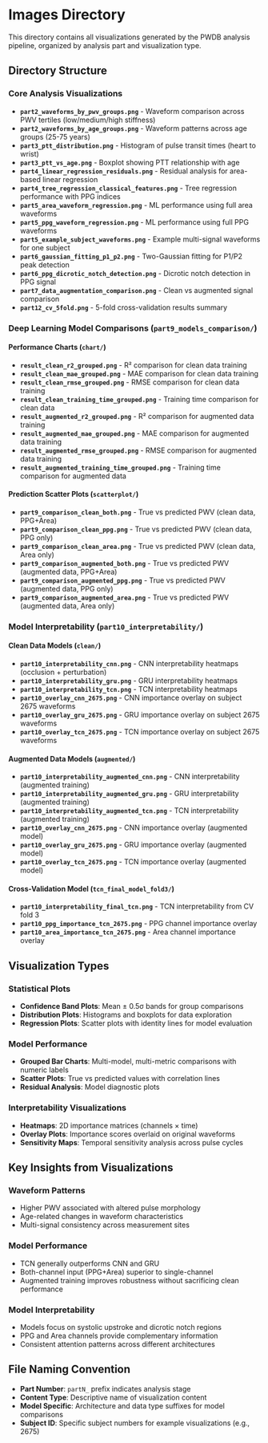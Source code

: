 # Images Directory

This directory contains all visualizations generated by the PWDB analysis pipeline, organized by analysis part and visualization type.

## Directory Structure

### Core Analysis Visualizations
- **`part2_waveforms_by_pwv_groups.png`** - Waveform comparison across PWV tertiles (low/medium/high stiffness)
- **`part2_waveforms_by_age_groups.png`** - Waveform patterns across age groups (25-75 years)
- **`part3_ptt_distribution.png`** - Histogram of pulse transit times (heart to wrist)
- **`part3_ptt_vs_age.png`** - Boxplot showing PTT relationship with age
- **`part4_linear_regression_residuals.png`** - Residual analysis for area-based linear regression
- **`part4_tree_regression_classical_features.png`** - Tree regression performance with PPG indices
- **`part5_area_waveform_regression.png`** - ML performance using full area waveforms
- **`part5_ppg_waveform_regression.png`** - ML performance using full PPG waveforms
- **`part5_example_subject_waveforms.png`** - Example multi-signal waveforms for one subject
- **`part6_gaussian_fitting_p1_p2.png`** - Two-Gaussian fitting for P1/P2 peak detection
- **`part6_ppg_dicrotic_notch_detection.png`** - Dicrotic notch detection in PPG signal
- **`part7_data_augmentation_comparison.png`** - Clean vs augmented signal comparison
- **`part12_cv_5fold.png`** - 5-fold cross-validation results summary

### Deep Learning Model Comparisons (`part9_models_comparison/`)

#### Performance Charts (`chart/`)
- **`result_clean_r2_grouped.png`** - R² comparison for clean data training
- **`result_clean_mae_grouped.png`** - MAE comparison for clean data training
- **`result_clean_rmse_grouped.png`** - RMSE comparison for clean data training
- **`result_clean_training_time_grouped.png`** - Training time comparison for clean data
- **`result_augmented_r2_grouped.png`** - R² comparison for augmented data training
- **`result_augmented_mae_grouped.png`** - MAE comparison for augmented data training
- **`result_augmented_rmse_grouped.png`** - RMSE comparison for augmented data training
- **`result_augmented_training_time_grouped.png`** - Training time comparison for augmented data

#### Prediction Scatter Plots (`scatterplot/`)
- **`part9_comparison_clean_both.png`** - True vs predicted PWV (clean data, PPG+Area)
- **`part9_comparison_clean_ppg.png`** - True vs predicted PWV (clean data, PPG only)
- **`part9_comparison_clean_area.png`** - True vs predicted PWV (clean data, Area only)
- **`part9_comparison_augmented_both.png`** - True vs predicted PWV (augmented data, PPG+Area)
- **`part9_comparison_augmented_ppg.png`** - True vs predicted PWV (augmented data, PPG only)
- **`part9_comparison_augmented_area.png`** - True vs predicted PWV (augmented data, Area only)

### Model Interpretability (`part10_interpretability/`)

#### Clean Data Models (`clean/`)
- **`part10_interpretability_cnn.png`** - CNN interpretability heatmaps (occlusion + perturbation)
- **`part10_interpretability_gru.png`** - GRU interpretability heatmaps
- **`part10_interpretability_tcn.png`** - TCN interpretability heatmaps
- **`part10_overlay_cnn_2675.png`** - CNN importance overlay on subject 2675 waveforms
- **`part10_overlay_gru_2675.png`** - GRU importance overlay on subject 2675 waveforms
- **`part10_overlay_tcn_2675.png`** - TCN importance overlay on subject 2675 waveforms

#### Augmented Data Models (`augmented/`)
- **`part10_interpretability_augmented_cnn.png`** - CNN interpretability (augmented training)
- **`part10_interpretability_augmented_gru.png`** - GRU interpretability (augmented training)
- **`part10_interpretability_augmented_tcn.png`** - TCN interpretability (augmented training)
- **`part10_overlay_cnn_2675.png`** - CNN importance overlay (augmented model)
- **`part10_overlay_gru_2675.png`** - GRU importance overlay (augmented model)
- **`part10_overlay_tcn_2675.png`** - TCN importance overlay (augmented model)

#### Cross-Validation Model (`tcn_final_model_fold3/`)
- **`part10_interpretability_final_tcn.png`** - TCN interpretability from CV fold 3
- **`part10_ppg_importance_tcn_2675.png`** - PPG channel importance overlay
- **`part10_area_importance_tcn_2675.png`** - Area channel importance overlay

## Visualization Types

### Statistical Plots
- **Confidence Band Plots**: Mean ± 0.5σ bands for group comparisons
- **Distribution Plots**: Histograms and boxplots for data exploration
- **Regression Plots**: Scatter plots with identity lines for model evaluation

### Model Performance
- **Grouped Bar Charts**: Multi-model, multi-metric comparisons with numeric labels
- **Scatter Plots**: True vs predicted values with correlation lines
- **Residual Analysis**: Model diagnostic plots

### Interpretability Visualizations
- **Heatmaps**: 2D importance matrices (channels × time)
- **Overlay Plots**: Importance scores overlaid on original waveforms
- **Sensitivity Maps**: Temporal sensitivity analysis across pulse cycles

## Key Insights from Visualizations

### Waveform Patterns
- Higher PWV associated with altered pulse morphology
- Age-related changes in waveform characteristics
- Multi-signal consistency across measurement sites

### Model Performance
- TCN generally outperforms CNN and GRU
- Both-channel input (PPG+Area) superior to single-channel
- Augmented training improves robustness without sacrificing clean performance

### Model Interpretability
- Models focus on systolic upstroke and dicrotic notch regions
- PPG and Area channels provide complementary information
- Consistent attention patterns across different architectures

## File Naming Convention
- **Part Number**: `partN_` prefix indicates analysis stage
- **Content Type**: Descriptive name of visualization content
- **Model Specific**: Architecture and data type suffixes for model comparisons
- **Subject ID**: Specific subject numbers for example visualizations (e.g., 2675)